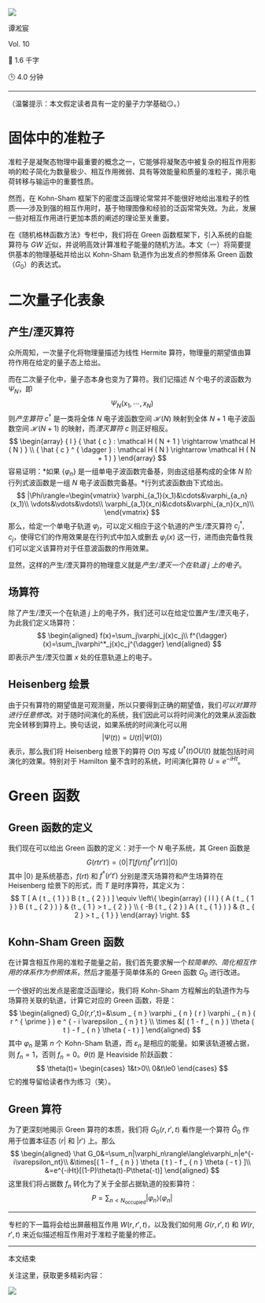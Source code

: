 <section id="frontmatter">
<section id="frontmatter-left">
<img id="avatar" src="https://tva1.sinaimg.cn/large/006y8mN6gy1g73qxb4k8xj30dw0dwgmu.jpg">
<p id="name">谭淞宸</p>
</section>
<section id="frontmatter-right">
<p id="number">Vol. 10</p>
<p id="word-count">📝 1.6 千字</p>
<p id="time-estimation">🕒 4.0 分钟</p>
</section>
</section>

---

（温馨提示：本文假定读者具有一定的量子力学基础😏️。）

# 固体中的准粒子

准粒子是凝聚态物理中最重要的概念之一，它能够将凝聚态中被复杂的相互作用影响的粒子简化为数量极少、相互作用微弱、具有等效能量和质量的准粒子，揭示电荷转移与输运中的重要性质。

然而，在 Kohn-Sham 框架下的密度泛函理论常常并不能很好地给出准粒子的性质——涉及到强的相互作用时，基于物理图像和经验的泛函常常失效。为此，发展一些对相互作用进行更加本质的阐述的理论至关重要。

在《随机格林函数方法》专栏中，我们将在 Green 函数框架下，引入系统的自能算符与 $GW$ 近似，并说明高效计算准粒子能量的随机方法。本文（一）将简要提供基本的物理基础并给出以 Kohn-Sham 轨道作为出发点的参照体系 Green 函数（$G_0$）的表达式。

# 二次量子化表象

## 产生/湮灭算符

众所周知，一次量子化将物理量描述为线性 Hermite 算符，物理量的期望值由算符作用在给定的量子态上给出。

而在二次量子化中，量子态本身也变为了算符。我们记描述 $N$ 个电子的波函数为 $\Psi_N$，即
$$
\Psi_N(x_1,\cdots,x_N)
$$
则*产生算符* $c^{\dagger}$ 是一类将全体 $N$ 电子波函数空间 $\mathcal H(N)$ 映射到全体 $N+1$ 电子波函数空间 $\mathcal H(N+1)$ 的映射，而*湮灭算符* $c$ 则正好相反。
$$
\begin{array} { l } { \hat { c } : \mathcal H ( N + 1 ) \rightarrow \mathcal H ( N ) } \\ { \hat { c } ^ { \dagger } : \mathcal H ( N ) \rightarrow \mathcal H ( N + 1 ) } \end{array}
$$
容易证明：*如果 $\left\{\varphi_n\right\}$ 是一组单电子波函数完备基，则由这组基构成的全体 $N$ 阶行列式波函数是一组 $N$ 电子波函数完备基。*行列式波函数由下式给出。
$$
|\Phi\rangle=\begin{vmatrix}
\varphi_{a_1}(x_1)&\cdots&\varphi_{a_n}(x_1)\\
\vdots&\vdots&\vdots\\
\varphi_{a_1}(x_n)&\cdots&\varphi_{a_n}(x_n)\\
\end{vmatrix}
$$
那么，给定一个单电子轨道 $\varphi_j$，可以定义相应于这个轨道的产生/湮灭算符 $c_j^{\dagger}, c_j$，使得它们的作用效果是在行列式中加入或删去 $\varphi_j(x)$ 这一行，进而由完备性我们可以定义该算符对于任意波函数的作用效果。

显然，这样的产生/湮灭算符的物理意义就是*产生/湮灭一个在轨道 $j$ 上的电子*。

## 场算符

除了产生/湮灭一个在轨道 $j$ 上的电子外，我们还可以在给定位置产生/湮灭电子，为此我们定义场算符：
$$
\begin{aligned}
f(x)=\sum_j\varphi_j(x)c_j\\
f^{\dagger}(x)=\sum_j\varphi^*_j(x)c_j^{\dagger}
\end{aligned}
$$
即表示产生/湮灭位置 $x$ 处的任意轨道上的电子。

## Heisenberg 绘景

由于只有算符的期望值是可观测量，所以只要得到正确的期望值，我们*可以对算符进行任意修改*。对于随时间演化的系统，我们因此可以将时间演化的效果从波函数完全转移到算符上。换句话说，如果系统的时间演化可以用
$$
|\Psi(t)\rangle=U(t)|\Psi(0)\rangle
$$
表示，那么我们将 Heisenberg 绘景下的算符 $O(t)$ 写成 $U^{\dagger}(t)OU(t)$ 就能包括时间演化的效果。特别对于 Hamilton 量不含时的系统，时间演化算符 $U=e^{-iHt}$。

# Green 函数

## Green 函数的定义

我们现在可以给出 Green 函数的定义：对于一个 $N$ 电子系统，其 Green 函数是
$$
G(rtr't')=\langle 0|T[f(rt)f^{\dagger}(r't')]|0\rangle
$$
其中 $|0\rangle$ 是系统基态，$f(rt)$ 和 $f^{\dagger}(r't')$ 分别是湮灭场算符和产生场算符在 Heisenberg 绘景下的形式，而 $T$ 是时序算符，其定义为：
$$
T [ A ( t _ { 1 } ) B ( t _ { 2 } ) ] \equiv \left\{ \begin{array} { l l } { A ( t _ { 1 } ) B ( t _ { 2 } ) } & {t _ { 1 } > t _ { 2 } } \\ { -B ( t _ { 2 } ) A ( t _ { 1 } ) } & {t _ { 2 } > t _ { 1 } } \end{array} \right.
$$

## Kohn-Sham Green 函数

在计算含相互作用的准粒子能量之前，我们首先要求解一个*较简单的、简化相互作用的体系作为参照体系*，然后才能基于简单体系的 Green 函数 $G_0$ 进行改进。

一个很好的出发点是密度泛函理论，我们将 Kohn-Sham 方程解出的轨道作为与场算符关联的轨道，计算它对应的 Green 函数，将是：
$$
\begin{aligned}
G_0(r,r',t)=&\sum _ { n } \varphi _ { n } ( r ) \varphi _ { n }  ( r ^ { \prime } ) e ^ { - i \varepsilon _ { n } t } \\  \times &[ ( 1 - f _ { n } ) \theta ( t ) - f _ { n } \theta ( - t ) ] 
\end{aligned}
$$
其中 $\varphi_n$ 是第 $n$ 个 Kohn-Sham 轨道，而 $\varepsilon_n$ 是相应的能量。如果该轨道被占据，则 $f_n=1$，否则 $f_n=0$。$\theta(t)$ 是 Heaviside 阶跃函数：
$$
\theta(t)=
\begin{cases}
1&t>0\\
0&t\le0
\end{cases}
$$
它的推导留给读者作为练习（笑）。

## Green 算符

为了更深刻地揭示 Green 算符的本质，我们将 $G_0(r,r',t)$ 看作是一个算符 $\hat G_0$ 作用于位置本征态 $\langle r|$ 和 $|r'\rangle$ 上。那么
$$
\begin{aligned}
\hat G_0&=\sum_n|\varphi_n\rangle\langle\varphi_n|e^{-i\varepsilon_nt}\\
&\times[( 1 - f _ { n } ) \theta ( t ) - f _ { n } \theta ( - t ) ]\\
&=e^{-iHt}[(1-P)\theta(t)-P\theta(-t)]
\end{aligned}
$$
这里我们将占据数 $f_n$ 转化为了关于全部占据轨道的投影算符：
$$
P=\sum_{n<N_{\mathrm{occupied}}}|\varphi_n\rangle\langle\varphi_n|
$$

---

专栏的下一篇将会给出屏蔽相互作用 $W(r,r',t)$，以及我们如何用 $G(r,r',t)$ 和 $W(r,r',t)$ 来近似描述相互作用对于准粒子能量的修正。

---

<section id="backmatter">
<p id="end">本文结束</p>
<p id="more">关注这里，获取更多精彩内容：</p>
<img src="https://tva1.sinaimg.cn/large/006y8mN6ly1g77q459r7nj30u00u0tae.jpg">
</section>